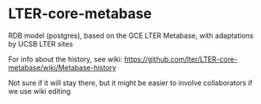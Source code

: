 # LTER-core-metabase
RDB model (postgres), based on the GCE LTER Metabase, with adaptations by UCSB LTER sites


For info about the history, see wiki:
https://github.com/lter/LTER-core-metabase/wiki/Metabase-history

Not sure if it will stay there, but it might be easier to involve collaborators if we use wiki editing
